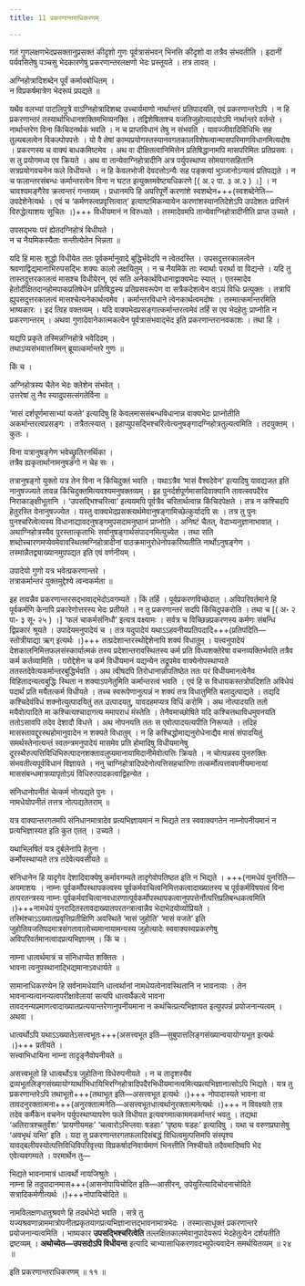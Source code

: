 ```yaml
---
title: 11 प्रकरणान्तराधिकरणम्

---
```


गतं गुणलक्षणभेदप्रसक्तानुप्रसक्तं कीदृशो गुणः पूर्वत्रासंभवन् भिनत्ति कीदृशो वा तत्रैव संभवतीति । इदानीं पर्यवसितेषु पञ्चसु भेदकारणेषु प्रकरणान्तरलक्षणो भेदः प्रस्तूयते । तत्र तावत् ।

अग्निहोत्रादिशब्देन पूर्वं कर्मावबोधितम् ।  
न विप्रकर्षमात्रेण भेदरूपं प्रपद्यते ॥  


यथैव वलभ्यां पाटलिपुत्रे वाऽग्निहोत्रादिशब्द उच्चार्यमाणो नार्थान्तरं प्रतिपादयति, एवं प्रकरणान्तरेऽपि । न हि प्रकरणान्तरं तस्यार्थाभिधानशक्तिमभिव्यनक्ति । तद्विशेषिताश्च यजतिजुहोत्यादयोऽपि नार्थान्तरे वर्तन्ते । नार्थान्तरेण विना किंचिदनर्थकं भवति । न च प्राप्तविधानं तेषु न संभवति । यावज्जीवादिविधिभिः सह तुल्यबलत्वेन विकल्पोपपत्तेः । यो वै तेषां काम्यप्रयोगस्तस्यानवगतकालविशेषत्वान्मासपरिमाणविधानमित्यदोषः । प्रकरणस्य च वाक्यं बाधकमिष्टमेव । अथ वा दीक्षितत्वानिमित्तेन प्रतिषिद्धानामपि मासपरिमितः प्रतिप्रसवः । स तु प्रयोगमध्य एव क्रियते । अथ वा तान्येवाग्निहोत्रादीनि अत्र पर्युपस्थाप्य सोमयागसहितानि सत्रप्रयोगवचनेन फले विधीयन्ते । न हि केवलभोजी देवदत्तोऽन्यैः सह पङ्क्त्यां भुञ्जानोऽन्यत्वं प्रतिपद्यते । न च फलान्तरसंबन्धः कर्मान्तरत्वेन विना न घटत इत्युक्तमवेष्ट्यधिकरणे \[( अ.२ पा. ३ अ.२ ) ।\]  । न चावश्यमङ्गैरेव क्रत्वन्तरं गन्तव्यम् । प्रधानमपि हि अपरिपूर्णे करणांशे स्वशब्देन+++(स्वशब्देनेति—उपदेशेनेत्यर्थः । एवं च ‘कर्मणस्त्वप्रवृत्तित्वात्’ इत्याष्टमिकन्यायेन करणांशस्यानतिदेशेऽपि उपदेशतः प्राप्तिर्न विरुद्धेत्याशयः सूचितः ।)+++ विधीयमानं न विरुध्यते । तस्मादेवमपि तान्येवाग्निहोत्रादीनीति प्राप्त उच्यते ।

उपसद्भयः परं ह्येतदग्निहोत्रं बिधीयते ।  
न च नैयमिकस्यैताः सन्तीत्येतेन भिन्नता ॥  


यदि हि मासः शुद्धो विधीयेत ततः पूर्वकर्मानुवादे बुद्धिर्भवेदपि न त्वेतदस्ति । उपसदुत्तरकालत्वेन श्रवणाद्विद्यमानाभिरुपसद्भिः शक्यः कालो लक्षयितुम् । न च नैयमिके ताः स्वार्थाः परार्था वा विद्यन्ते । यदि तु तास्तदुत्तरकालत्वं मासश्च विधीयेरन्, एवं सति अनेकार्थविधानाद्वाक्यभेदः स्यात् । एतस्मादेव हेतोर्दीक्षितदानहोमपाकप्रतिषेधेन प्रतिषिद्धस्य प्रतिप्रसवरूपेण वा सत्रैकदेशत्वेन वाऽयं विधिः प्रत्युक्तः । तत्रापि ह्युपसदुत्तरकालत्वं मासश्चेत्यनेकार्थत्वमेव । कर्मान्तरविधाने त्वेनकार्थत्वमदोषः । तस्मात्कर्मान्तरमिति भाष्यकारः । इदं त्विह वक्तव्यम् । यदि वाक्यभेदप्रसङ्गात्कर्मान्तरत्वमेवं तर्हि स एव भेदहेतुः प्राप्नोति न प्रकरणान्तरम् । अथवा गुणादेवानेकात्मकत्वेन पूर्वत्रासंभवाद्भेद इति प्रकरणान्तरानवकाशः । तथा हि ।

यद्यपि प्रकृते तस्मिन्नग्निहोत्रे भवेदिदम् ।  
तथाऽप्यसंभवात्तस्मिन् ब्रूयात्कर्मान्तरे गुणः ॥  


किं च ।

अग्निहोत्रस्य चैतेन भेदः क्लेशेन संभवेत् ।  
उत्तरेषां तु नैव स्यादुपसत्संगतेर्विना ॥  


‘मासं दर्शपूर्णमासाभ्यां यजते’ इत्यादिषु हि केवलमाससंबन्धविधानान्न वाक्यभेदः प्राप्नोतीति अकर्मान्तरत्वप्रसङ्गः । तत्रैतत्स्यात् । इहाप्युपसद्भिश्चरित्वेत्यनुषङ्गादग्निहोत्रतुल्यत्वमिति । तदयुक्तम् । कुतः ।

विना यत्रानुषङ्गेण भवेच्छ्रुतिरनर्थिका ।  
तत्रैव ह्यकृतार्थानामनुषङगो न चेह सः ।  


तत्रानुषङ्गो युक्तो यत्र तेन विना न किंचिदुक्तं भवति । यथाऽत्रैव ‘मासं वैश्वदेवेन’ इत्यादिषु यावद्यजत इति नानुषज्ज्यते तावन्न किंचिदुक्तमित्यवश्यमनुषक्तव्यम् । इह पुनर्दर्शपूर्णमासादिवाक्यानि तावत्स्वपदैरेव निराकाङ्क्षीभूतानि । ‘उपसद्भिश्चरित्वा’ इत्ययमपि पूर्वत्रैव चरितार्थत्वान्न किंचिदपेक्षते । तत्र न कश्चिदपि हेतुरस्ति येनानुषज्ज्येत । यस्तु वाक्यभेदप्रसक्त्यर्थमेवानुषङ्गामिच्छेत्कुर्यादपि सः । तत्र तु पुनः पुनश्चरित्वेत्यस्य विधानाद्यावदनुषङ्गमुपसदामनुष्ठानं प्राप्नोति । अनिष्टं चैतत्, वेदाभ्यनुज्ञानाभावात् । अथाग्निहोत्रस्यैव पुरस्तात्कृताभिः सर्वानुषङ्गार्थसंपादनमित्युच्येत । तथा सति शब्दोच्चारणमप्येवमेवावस्थितमग्निहोत्रादीनां पाठक्रमानुरोधेनोपकरिष्यतीति नार्थोऽनुषङ्गेण । तस्मान्नैतद्व्याख्यानमुपपद्यत इति एवं वर्णनीयम् ।

उपादेयो गुणो यत्र भवेत्प्रकरणान्तरे ।  
तत्राकर्मान्तरं युक्तमुद्देश्ये त्वन्वकर्मता ॥  


इह तावन्नैव प्रकरणान्तरसद्भावाद्भेदोऽवगम्यते । किं तर्हि । पूर्वप्रकरणविच्छेदात् । अविपरिवर्तमाने हि पूर्वकर्मणि केनापि प्रकारेणोत्तरस्य भेदः प्रतीयते । न तु प्रकरणान्तरं सदपि किंचिदुपकरोति । तथा च  \[( अ॰ २ पा॰ ३ सू॰ २५ ) ।\] ‘फलं चाकर्मसंनिधौ’ इत्यत्र वक्ष्यामः । सर्वत्र च विच्छिन्नप्रकरणस्य कर्मणः संबन्धि द्विप्रकारं श्रूयते । उपादेयमनुपादेयं च । तत्र यदुपादेयं यथाऽऽहवनीयप्रतिपदादि+++(प्रतिपदिति—स्तोत्रीयाद्या ऋग् इत्यर्थः ।)+++ तत्प्रदेशान्तरस्थोद्देशेनापि शक्यं विधातुम् । यत्त्वनुपादेयं देशकालनिमित्तफलसंस्कार्यात्मकं तस्य प्रदेशान्तरावस्थितस्य कर्म प्रति विध्यशक्तेरेषा वचनव्यक्तिर्भवति तत्रैव कर्म कर्तव्यामिति । परोद्देशेन च कर्म विधीयमानं यद्यन्येन तद्रूपमेव वाक्येनोपस्थाप्यते ततस्तदेवेत्यकर्मान्तरबुद्धिर्भवति । अथ त्वीषदपि तिरोधानान्नोपतिष्ठेत ततः परं विधीयमानत्वेनैव विहितादन्यत्वबुद्धिः स्थिता न शक्याऽपनेतुमिति कर्मान्तरत्वं भवति । एवं हि स विधायकस्तत्रोपदिशति अविधेयं पदार्थं प्रति मयैतत्कर्म विधीयते । तच्च स्वरूपेणानुत्पन्नं न शक्यं तत्र विधातुमिति बलादुत्पाद्यते । तद्यदि कश्चिदेवंविधं शक्नोत्युत्पादयितुं तत उत्पादयतु, यावदहमप्यत्र विधिं करोमि । अथ नोत्पादयति ततो मयैवोत्पादिते मा कश्चित्यश्चादागत्य ममापराधं मंस्तेति । तेनैवमाच्छोषिते यदि कश्चित्तथाविधमुपनयति ततोऽसावपि तदेव देशादौ विधत्ते । अथ नोपनयति ततः स एवोत्पादयत्यपीति निरूप्यते । तदिह मासस्तावद्दूरस्थहोमानुवादेन न शक्यते विधातुम् । न हि कश्चिद्धोमाद्यनुरोधेनाद्यैव मासं संपादयितुं समर्थस्तेनात्यन्तं स्वतन्त्रमनुपादेयं मासमेव प्रति होमादिषु विधीयमानेषु दूरस्थैरुत्पत्तिविधिभिरुत्पादनशक्तावलुप्यमानायामिदानीमेवोत्पत्तिः क्रियते । न चोत्पन्नस्य पुनरुक्तिः संभवतीत्यपूर्वविधानं विज्ञायते । ननु चाग्निहोत्रादिपदेनोत्पत्तिसहचारिणा तत्कर्मोत्पत्तावपनीयमानायां माससंबन्धमात्रव्यापृतोऽयं विधिरुत्पादकत्वाद्विहन्येत ।

संनिधानोपनीतं चेत्कर्म नोत्पद्यते पुनः ।  
नामधेयोपनीतं तत्तत्र नोत्पद्यतेतराम् ॥  


यत्र वाक्यान्तरगतमपि संनिधानमात्रादेव प्रत्यभिज्ञायमानं न भिद्यते तत्र स्ववाक्यगतेन नाम्नोपनीयमानं न प्रत्यभिज्ञास्यत इति कुत एतत् । उच्यते ।

यथाभिलषितं यत्र दुर्बलेनापि हेतुना ।  
कर्मोपस्थाप्यते तत्र तदेवेत्यवसीयते ॥  


संनिधानेन हि यादृगेव देशादिवाक्येषु कर्मावगम्यते तादृगेवोपतिष्ठत इति न भिद्यते । +++(नामधेयं पुनरिति—अयमाशयः । नाम्नः पूर्वकर्मोपस्थापकत्वस्य पूर्वकर्मवाचित्वनिमित्तकत्वादाख्यातस्य च पूर्वकर्मविषयत्वं विना तत्परतन्त्रस्य नाम्नः पूर्वकर्मवाचित्वानवधारणात्पूर्वकर्मोपस्थापकत्वानुपपत्तेर्नोत्पत्तिप्रतिबन्धकत्वमिति ।)+++नामधेयं पुनरादितस्तावदाख्यातपरतन्त्रात्वान्नैव भेदाभेदयोर्व्याप्रियते । तस्मिंश्चाऽऽख्यातप्रवृत्तिप्रतीक्षिणि अवस्थिते ‘मासं जुहोति’ ‘मासं यजते’ इति जुहोतियजतिपदमात्रसंगतावालोच्यमानायामन्यस्य जुहोत्यादेः स्ववाक्यस्वप्रकरणेषु अविपरिवर्तमानत्वादप्रत्यभिज्ञानम् । किं च ।

नाम्ना धात्वर्थमात्रं च संनिधाप्येत शक्तितः ।  
भावना त्वनुपस्थानाद्भिद्यमानाऽवधार्यते ॥  


सामानाधिकरण्येन हि सर्वनामधेयानि धात्वर्थानां नामधेयत्वेनावस्थितानि न भावनायाः । तेन भावनान्यत्वानन्यत्वपरीक्षावेलायां सत्यपि धात्वर्थैकत्वे भावना तावदनन्यप्रमाणत्वादाख्यातप्रत्ययान्तरेणानुपनीयमाना न कथंचित्प्रत्यभिज्ञायत इत्युपपन्नं प्रयोजनान्यत्वम् । अथवा ।

धात्वर्थोऽपि यथाऽऽख्यातेऽसत्त्वभूतः+++(असत्त्वभूत इति—सुबुपात्तलिङ्गसंख्यान्वयायोग्यभूत इत्यर्थः ।)+++ प्रतीयते ।  
सत्त्वाभिधायिना नाम्ना तादृङ्नैवोपनीयते ॥  


असत्त्वभूतो हि धात्वर्थोऽत्र जुहोतिना विधेरुपनीयते । न च तादृशस्यैव द्रव्यभूतलिङ्गसंख्यायोग्यार्थाभिधायिभिरग्निहोत्रादिपदैरभिधीयमानत्वमित्यप्रत्यभिज्ञानात्सोऽपि भिद्यते । यत्र तु प्रकरणान्तरेऽपि तथाभूतो+++(तथाभूत इति—असत्त्वभूत इत्यर्थः ।)+++ नोपादास्यते भावना वा तावदनुरक्तात्मना+++(अनुरक्तात्मनेति—असत्त्वभूतधात्वर्थानुरक्तात्मनेत्यर्थः ।)+++ न विवक्ष्यते तत्र तदेव कर्मैकेन वचनेन पर्युपस्थाप्यापरेण फले विधीयत इत्यवगमात्काममकर्मान्तरं भवतु । तद्यथा ‘अतिरात्रश्चतुर्वंशः’ ‘प्रायणीयमहः’ ‘चत्वारोऽभिप्लवाः षडहाः’ ‘पृष्ठ्यः षडहः’ इत्यादिषु । यथा च वरुणप्रघासेषु ‘अवभृथं यन्ति’ इति । यदा तु प्रकरणान्तरगतफलादिसंबद्धं विधित्वमुत्पत्तिमपि संस्पृश्य यावद्बलीयस्योत्पत्तिविधिविपरिवृत्त्या विप्रकर्षादनिवार्यमाणं भिनत्तीति निश्चीयते तदैवमादिष्वपि भेद एवेत्यवगम्यते । परमार्थेन तु—

भिद्यते भावनामात्रं धात्वर्थो नायजिश्रुतेः ।  
नाम्ना हि तदुपादानमास+++(आसनोपायिचोदित इति—आसीरन्, उपेयुरित्यादिचोदनाचोदिते सत्रादिकर्मणीत्यर्थः ।)+++नोपायिचोदिते ॥  


नामविलक्षणधातुश्रवणे हि तदर्थभेदो भवति । सत्रे तु यज्यश्रवणान्नाममात्रोपनीतप्रकृतयागप्रत्यभिज्ञानात्तद्भावनामात्रभेदः । तस्मात्साधूक्तं प्रकरणान्तरे प्रयोजनान्यत्वमिति । भाष्यकार **उपसद्भिश्चरित्वेति** तल्लक्षितकालमेवानुपादेयरूपं भेदहेतुत्वेन दर्शयतीति द्रष्टव्यम् । **अथोच्येत—उपसदोऽपि विधीयन्त** इत्यादि चाभ्यासाधिकरणवदभ्युपेत्यवादेन समर्थयितव्यम् ॥ २४ ॥

इति प्रकरणान्तराधिकरणम् ॥ ११ ॥

